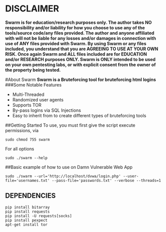 # DISCLAIMER
**Swarm is for education/research purposes only. The author takes NO responsibility and/or liability for how you choose to use any of the tools/source code/any files provided.
 The author and anyone affiliated with will not be liable for any losses and/or damages in connection with use of ANY files provided with Swarm.
 By using Swarm or any files included, you understand that you are AGREEING TO USE AT YOUR OWN RISK. Once again Swarm and ALL files included are for EDUCATION and/or RESEARCH purposes ONLY.
 Swarm is ONLY intended to be used on your own pentesting labs, or with explicit consent from the owner of the property being tested.** 


#About Swarm 
**Swarm is a Bruteforcing tool for bruteforcing html logins**
###Some Notable Features
* Multi-Threaded
* Randomized user agents
* Supports TOR
* By-pass logins via SQL Injections
* Easy to inherit from to create different types of bruteforcing tools

##Getting Started
To use, you must first give the script execute permissions, via
```shell
sudo chmod 755 swarm		
```	
For all options
```shell
sudo ./swarm --help
``` 
##Basic example of how to use on Damn Vulnerable Web App
```shell
sudo ./swarm --url='http://localhost/dvwa/login.php' --user-file='usernames.txt' --pass-file='passwords.txt' --verbose --threads=1 
```
## DEPENDENCIES
```shell
pip install bitarray
pip install requests
pip install -U requests[socks]
pip install pexpect
apt-get install tor
```
